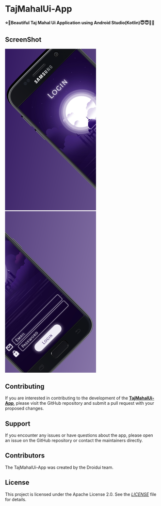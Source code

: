# TajMahalUi-App

**⭐💛Beautiful Taj Mahal Ui Application using Android Studio(Kotlin)😇😇🌟🌟**

## ScreenShot

<p>
    <img src="design/ss/ss1.png" width=300/>
    <img src="design/ss/ss2.png" width=300/>
</p>

## Contributing

If you are interested in contributing to the development of the **[TajMahalUi-App](https://github.com/Droidui/TajMahalUi-App)**, please visit the GitHub repository and submit a pull request with your proposed changes.

## Support

If you encounter any issues or have questions about the app, please open an issue on the GitHub repository or contact the maintainers directly.

## Contributors

The TajMahalUi-App was created by the Droidui team.

## License

This project is licensed under the Apache License 2.0. See the _[LICENSE](./LICENSE)_ file for details.
